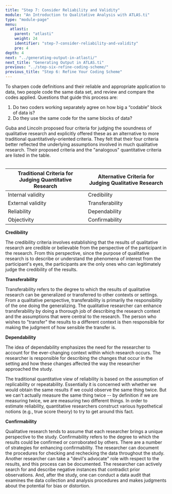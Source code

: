 ```yaml
---
title: "Step 7: Consider Reliability and Validity"
module: "An Introduction to Qualitative Analysis with ATLAS.ti"
type: "module-page"
menu:
  atlasti:
    parent: "atlasti"
    weight: 24
    identifier: "step-7-consider-reliability-and-validity"
    pre: 4
depth: 4
next: "../generating-output-in-atlasti/"
next_title: "Generating Output in ATLAS.ti"
previous: "../step-six-refine-coding-scheme/"
previous_title: "Step 6: Refine Your Coding Scheme"
---
```

<div class="atlasti"><div class="pageblock"><p>To sharpen code definitions and their reliable and appropriate application to data, two people code the same data set, and review and compare the codes applied. Questions that guide this process are:</p>
<ol>
<li>Do two coders working separately agree on how big a “codable” block of data is?</li>
<li>Do they use the same code for the same blocks of data?</li>
</ol>
<p>Guba and Lincoln proposed four criteria for judging the soundness of qualitative research and explicitly offered these as an alternative to more traditional quantitatively-oriented criteria. They felt that their four criteria better reflected the underlying assumptions involved in much qualitative research. Their proposed criteria and the "analogous" quantitative criteria are listed in the table.<br>
              </p>
<table>
<thead>
<tr>
<th class="th1">Traditional Criteria for Judging Quantitative Research</th>
<th class="th1">Alternative Criteria for Judging Qualitative Research</th>
</tr>
</thead>
<tr>
<td>Internal validity</td>
<td>Credibility</td>
</tr>
<tr>
<td>External validity</td>
<td>Transferability</td>
</tr>
<tr>
<td>Reliability</td>
<td>Dependability</td>
</tr>
<tr>
<td>Objectivity</td>
<td>Confirmability</td>
</tr>
</table>
<p><strong>Credibility</strong></p>
<p>The credibility criteria involves establishing that the results of qualitative research are credible or believable from the perspective of the participant in the research. From this perspective, since the purpose of qualitative research is to describe or understand the phenomena of interest from the participant's eyes, the participants are the only ones who can legitimately judge the credibility of the results.</p>
<p><strong>Transferability</strong></p>
  Transferability refers to the degree to which the results of qualitative research can be generalized or transferred to other contexts or settings. From a qualitative perspective, transferability is primarily the responsibility of the one doing the generalizing. The qualitative researcher can enhance transferability by doing a thorough job of describing the research context and the assumptions that were central to the research. The person who wishes to "transfer" the results to a different context is then responsible for making the judgment of how sensible the transfer is.
<p><strong>Dependability</strong></p>
  The idea of dependability emphasizes the need for the researcher to account for the ever-changing context within which research occurs. The researcher is responsible for describing the changes that occur in the setting and how these changes affected the way the researcher approached the study.
<p>The traditional quantitative view of reliability is based on the assumption of replicability or repeatability. Essentially it is concerned with whether we would obtain the same results if we could observe the same thing twice. But we can't actually measure the same thing twice -- by definition if we are measuring twice, we are measuring two different things. In order to estimate reliability, quantitative researchers construct various hypothetical notions (e.g., true score theory) to try to get around this fact.</p>
<p><strong>Confirmability</strong></p>
Qualitative research tends to assume that each researcher brings a unique perspective to the study. Confirmability refers to the degree to which the results could be confirmed or corroborated by others. There are a number of strategies for enhancing confirmability. The researcher can document the procedures for checking and rechecking the data throughout the study. Another researcher can take a "devil's advocate" role with respect to the results, and this process can be documented. The researcher can actively search for and describe negative instances that contradict prior observations. And, after the study, one can conduct a data audit that examines the data collection and analysis procedures and makes judgments about the potential for bias or distortion.
</div></div>